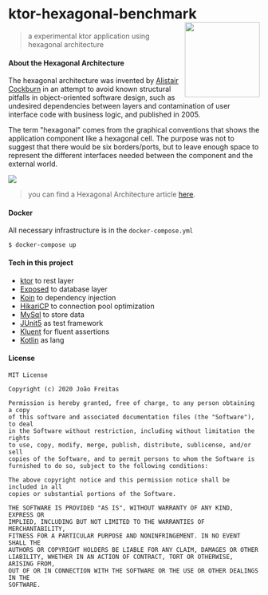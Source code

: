 # ktor-hexagonal-benchmark <img align="right" width="150" height="150" src="https://avatars1.githubusercontent.com/u/28214161?s=280&v=4">
> a experimental ktor application using hexagonal architecture

#### About the Hexagonal Architecture
The hexagonal architecture was invented by [Alistair Cockburn](https://en.wikipedia.org/wiki/Alistair_Cockburn) in an attempt to avoid known structural pitfalls in object-oriented software design, such as undesired dependencies between layers and contamination of user interface code with business logic, and published in 2005.

The term "hexagonal" comes from the graphical conventions that shows the application component like a hexagonal cell. The purpose was not to suggest that there would be six borders/ports, but to leave enough space to represent the different interfaces needed between the component and the external world.

![](https://miro.medium.com/max/1276/1*EJUMMag-_MvUP1GuDRJHEA.jpeg)

> you can find a Hexagonal Architecture article [here](https://jmgarridopaz.github.io/content/hexagonalarchitecture.html#tc1).

#### Docker
All necessary infrastructure is in the `docker-compose.yml`

``` shell
$ docker-compose up
```

#### Tech in this project
- [ktor](https://ktor.io/) to rest layer
- [Exposed](https://github.com/JetBrains/Exposed) to database layer
- [Koin](https://insert-koin.io/) to dependency injection
- [HikariCP](https://github.com/brettwooldridge/HikariCP) to connection pool optimization
- [MySql](https://www.mysql.com/) to store data
- [JUnit5](https://junit.org/junit5/) as test framework
- [Kluent](https://junit.org/junit5/) for fluent assertions
- [Kotlin](https://kotlinlang.org/) as lang

#### License
```
MIT License

Copyright (c) 2020 João Freitas

Permission is hereby granted, free of charge, to any person obtaining a copy
of this software and associated documentation files (the "Software"), to deal
in the Software without restriction, including without limitation the rights
to use, copy, modify, merge, publish, distribute, sublicense, and/or sell
copies of the Software, and to permit persons to whom the Software is
furnished to do so, subject to the following conditions:

The above copyright notice and this permission notice shall be included in all
copies or substantial portions of the Software.

THE SOFTWARE IS PROVIDED "AS IS", WITHOUT WARRANTY OF ANY KIND, EXPRESS OR
IMPLIED, INCLUDING BUT NOT LIMITED TO THE WARRANTIES OF MERCHANTABILITY,
FITNESS FOR A PARTICULAR PURPOSE AND NONINFRINGEMENT. IN NO EVENT SHALL THE
AUTHORS OR COPYRIGHT HOLDERS BE LIABLE FOR ANY CLAIM, DAMAGES OR OTHER
LIABILITY, WHETHER IN AN ACTION OF CONTRACT, TORT OR OTHERWISE, ARISING FROM,
OUT OF OR IN CONNECTION WITH THE SOFTWARE OR THE USE OR OTHER DEALINGS IN THE
SOFTWARE.
```